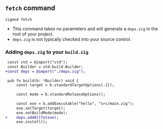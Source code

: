 ## `fetch` command
```
zigmod fetch
```

- This command takes no parameters and will generate a `deps.zig` in the root of your project.
- `deps.zig` is not typically checked into your source control.

### Adding `deps.zig` to your `build.zig`
```diff
 const std = @import("std");
 const Builder = std.build.Builder;
+const deps = @import("./deps.zig");
 
 pub fn build(b: *Builder) void {
     const target = b.standardTargetOptions(.{});
 
     const mode = b.standardReleaseOptions();
 
     const exe = b.addExecutable("hello", "src/main.zig");
     exe.setTarget(target);
     exe.setBuildMode(mode);
+    deps.addAllTo(exe);
     exe.install();
```
